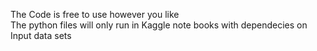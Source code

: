 The Code is free to use however you like  
The python files will only run in Kaggle note books with dependecies on Input data sets

